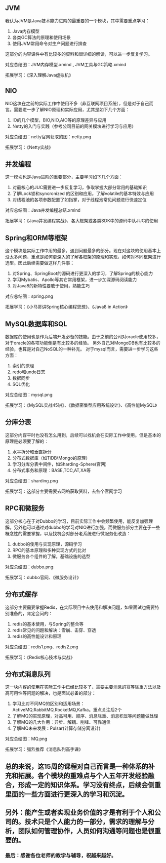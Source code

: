 ## JVM
我认为JVM是Java技术能力进阶的最重要的一个模块，其中需要重点学习：
1. Java内存模型
2. 各类GC算法的原理和使用场景
3. 使用JVM常用命令对生产问题进行排查

这部分的内容课件中有比较多的资料和很详细的解读，可以进一步反复学习。

对应总结图：JVM内存模型.xmind , JVM工具与GC策略.xmind

拓展学习：《深入理解Java虚拟机》
## NIO
NIO这块在之前的实际工作中使用不多（非互联网项目系统），但是对于自己而言。需要进一步了解NIO原理和实际应用，尤其是如下几个方面：
1. IO的几个模型，BIO,NIO,AIO等的原理差异与应用
2. Netty的入门与实践（参考公司目前的网关模块进行学习与应用）

对应总结图：netty官网获取的图：netty.png

拓展学习：《Netty实战》
## 并发编程
这一模块也是Java进阶的重要部分，主要学习如下几个方面：
1. 对最核心的JUC需要进一步反复学习，争取掌握大部分常用的基础知识
2. 了解Lock锁和syncronized 的区别和应用，了解volatile的基本特效与应用
3. 对线程池的各项参数配置了如指掌，对于线程池常见问题进行快速定位

对应总结图：Java并发编程总结.xmind

拓展学习：《Java并发编程实战》，各大框架或各类SDK中的源码中队JUC的使用
## Spring和ORM等框架
这个模块是实际工作中用的最多，遇到问题最多的部分。现在对这块的使用基本上没太多问题，重点是如何更深入的了解各框架的原理和实现，如何对不同框架进行选型。因此后续需要做这样几件事：
1. 对Spring、SpringBoot的源码进行更深入的学习，了解Spring的核心能力
2. 学习Mybatis、Apollo等其它常用框架，进一步加深源码阅读能力
3. 对Java8的新特性要敢于使用，熟能生巧

对应总结图：spring.png

拓展学习：《小马哥讲Spring核心编程思想》、《Java8 in Action》
## MySQL数据库和SQL
数据库的使用也是作为后端开发必备的技能。由于之前的公司对oracle使用较多，对于oracle的各项功能倒是有比较多的经验。
另外自己对MongoDB也有比较多的经验，也算是对自己NoSQL的一种补充。
对于mysql而言，需要进一步学习这些方面：
1. 索引的原理
2. redo和undo日志
3. 数据同步
4. SQL优化

对应总结图：mysql.png

拓展学习：《MySQL实战45讲》、《数据密集型应⽤系统设计》、《高性能MySQL》
## 分库分表
这部分内容平时也没有怎么用到，后续可以找机会在实际工作中使用。但是基本的原理是必须要了解的：
1. 水平拆分和垂直拆分
2. 分布式数据库（如TiDB\Mongo的原理）
3. 学习分库分表中间件，如Sharding-Sphere(官网)
4. 分布式事务和原理：BASE,TCC,AT,XA等
   
对应总结图：sharding.png

拓展学习：这部分主要需要去网络获取资料，去各个官网学习
## RPC和微服务
这部分核心在于对Dubbo的学习，目前实际工作中会频繁使用，能反复加强理解。另外也可以通过对dubbo的学习对NIO进行加强。而微服务部分主要在于一些概念性的需要掌握，以及找机会对部分老系统进行微服务化改造：
1. dubbo的使用与实现原理，源码学习
2. RPC的基本原理和多种实现方式的比对
3. 微服务各个组件的了解，基础设施的选型

对应总结图：dubbo.png

拓展学习：dubbo官网、《微服务设计》
## 分布式缓存
这部分主要需要掌握Redis，在实际项目中去使用和解决问题，如果面试也需要特别准备的，肯定会问的：
1. redis的基本使用，与Spring的整合等
2. redis常见的问题和解决：雪崩、击穿、穿透
3. redis的高性能设计和原理

对应总结图：redis1.png、redis2.png

拓展学习：《Redis核心技术与实战》
## 分布式消息队列
这一块内容的使用在实际工作中已经比较多了，需要主要消息的幂等除重方法以及高可用性等问题的解决，也是面试必备的部分：
1. 学习比对不同MQ的区别和适用场景：ActiveMQ,RabbitMQ,RocketMQ,Kafka。重点关注后2个
2. 了解MQ的实现原理，对高可用、顺序、消息除重、消息积压等问题能做处理
3. 了解MQ的几大作用：异步、解耦、削峰、可靠通信
4. 了解MQ未来发展：Pulsar(计算存储分离设计)

对应总结图：MQ.png

拓展学习：强烈推荐《消息队列高手课》

## 总的来说，这15周的课程对自己而言是一种体系的补充和拓展。各个模块的重难点与个人五年开发经验融合，形成一定的知识体系。学习没有终点，后续会侧重里面的一些方面进行更深入的学习和沉淀。

## 另外：能产生或者实现业务价值的才是有利于个人和公司的。技术只是个人能力的一部分，需求的理解与分析，团队如何管理协作，人员如何沟通等问题也是很重要的。

### 最后：感谢各位老师的教学与辅导，祝越来越好。